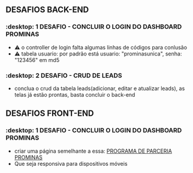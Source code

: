 

## DESAFIOS BACK-END

### :desktop:  1 DESAFIO - CONCLUIR O LOGIN DO DASHBOARD PROMINAS

- :warning: o controller de login falta algumas linhas de códigos para conlusão
- :warning: tabela usuario: por padrão está usuario: "prominasunica", senha: "123456" em md5

### :desktop:  2 DESAFIO - CRUD DE LEADS

- conclua o crud da tabela leads(adicionar, editar e atualizar leads), as telas já estão prontas, basta concluir o back-end


## DESAFIOS FRONT-END

### :desktop:  1 DESAFIO - CONCLUIR O LOGIN DO DASHBOARD PROMINAS
- criar uma página semelhante a essa: <a href="https://prominasunicapos.com.br/parceiros">PROGRAMA DE PARCERIA PROMINAS</a>
- Que seja responsiva para dispositivos móveis
